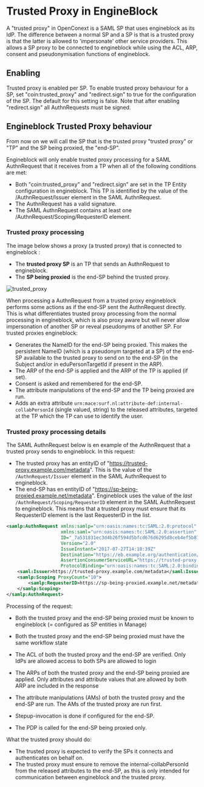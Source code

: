 # Trusted Proxy in EngineBlock

A "trusted proxy" in OpenConext is a SAML SP that uses engineblock as its IdP. The difference between a normal SP and a SP is that is a trusted proxy is that the latter is allowed to 'impersonate' other service providers. This allows a SP proxy to be connected to engineblock while using the ACL, ARP, consent and pseudonymisation functions of engineblock.

## Enabling

Trusted proxy is enabled per SP. To enable trusted proxy behaviour for a SP, set "coin:trusted_proxy" and "redirect.sign" to true for the configuration of the SP. The default for this setting is false. Note that after enabling "redirect.sign" all AuthnRequests must be signed.

## Engineblock Trusted Proxy behaviour

From now on we will call the SP that is the trusted proxy "trusted proxy" or "TP" and the SP being proxied, the "end-SP".

Engineblock will only enable trusted proxy processing for a SAML AuthnRequest that it receives from a TP when all of the following conditions are met:
* Both "coin:trusted_proxy" and "redirect.sign" are set in the TP Entity configuration in engineblock. This TP is identified by the value of the /AuthnRequest/Issuer element in the SAML AuthnRequest.
* The AuthnRequest has a valid signature.
* The SAML AuthnRequest contains at least one /AuthnRequest/Scoping/RequesterID element.

### Trusted proxy processing

The image below shows a proxy (a trusted proxy) that is connected to engineblock :
* The __trusted proxy SP__ is an TP that sends an AuthnRequest to engineblock.
* The __SP being proxied__ is the end-SP behind the trusted proxy.

![trusted_proxy](trusted_proxy.png)

When processing a AuthnRequest from a trusted proxy engineblock performs some actions as if the end-SP sent the AuthnRequest directly. This is what differentiates trusted proxy processing from the normal processing in engineblock, which is also proxy aware but will never allow impersonation of another SP or reveal pseudonyms of another SP. For trusted proxies engineblock:
* Generates the NameID for the end-SP being proxied. This makes the persistent NameID (which is a pseudonym targeted at a SP) of the end-SP available to the trusted proxy to send on to the end-SP (in the Subject and/or in eduPersonTargetId if present in the ARP).
* The ARP of the end-SP is applied and the ARP of the TP is applied (if set).
* Consent is asked and remembered for the end-SP.
* The attribute manipulations of the end-SP and the TP being proxied are run.
* Adds an extra attribute `urn:mace:surf.nl:attribute-def:internal-collabPersonId` (single valued, string) to the released attributes, targeted at the TP which the TP can use to identify the user.

### Trusted proxy processing details

The SAML AuthnRequest below is en example of the AuthnRequest that a trusted proxy sends to engineblock. In this request:
* The trusted proxy has an entityID of "https://trusted-proxy.example.com/metadata". This is the value of the `/AuthnRequest/Issuer` element in the SAML AuthnRequest to engineblock.
* The end-SP has en entityID of "https://sp-being-proxied.example.net/metadata". Engineblock uses the value of the _last_ `/AuthnRequest/Scoping/RequesterID` element in the SAML AuthnRequest to engineblock. This means that a trusted proxy must ensure that its RequesterID element is the last RequesterID in the list.

```xml
<samlp:AuthnRequest xmlns:samlp="urn:oasis:names:tc:SAML:2.0:protocol"
                    xmlns:saml="urn:oasis:names:tc:SAML:2.0:assertion"
                    ID="_7a531831ec3d4b26f594d5bfcd676d6295d8ceb4ef5b8742c8b6f39a2a11"
                    Version="2.0"
                    IssueInstant="2017-07-27T14:18:39Z"
                    Destination="https://eb.example.org/authentication/idp/single-sign-on"
                    AssertionConsumerServiceURL="https://trusted-proxy.example.com/consume-assertion"
                    ProtocolBinding="urn:oasis:names:tc:SAML:2.0:bindings:HTTP-POST">
    <saml:Issuer>https://trusted-proxy.example.com/metadata</saml:Issuer>
    <samlp:Scoping ProxyCount="10">
        <samlp:RequesterID>https://sp-being-proxied.example.net/metadata</samlp:RequesterID>
    </samlp:Scoping>
</samlp:AuthnRequest>
```

Processing of the request:
* Both the trusted proxy and the end-SP being proxied must be known to engineblock (= configured as SP entities in Manage)
* Both the trusted proxy and the end-SP being proxied must have the same workflow state

* The ACL of both the trusted proxy and the end-SP are verified. Only IdPs are allowed access to both SPs are allowed to login
* The ARPs of both the trusted proxy and the end-SP being proxied are applied. Only attributes and attribute values that are allowed by both ARP are included in the response
* The attribute manipulations (AMs) of both the trusted proxy and the end-SP are run. The AMs of the trusted proxy are run first.
* Stepup-invocation is done if configured for the end-SP.
* The PDP is called for the end-SP being proxied only.

What the trusted proxy should do:
* The trusted proxy is expected to verify the SPs it connects and authenticates on behalf on.
* The trusted proxy must ensure to remove the internal-collabPersonId from the released attributes to the end-SP, as this is only intended for communication between  engineblock and the trusted proxy. 
